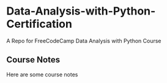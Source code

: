 # Data-Analysis-with-Python-Certification
A Repo for FreeCodeCamp Data Analysis with Python Course

## Course Notes
Here are some course notes
